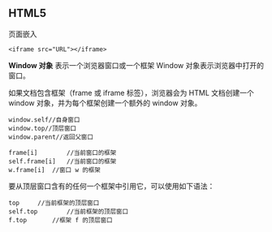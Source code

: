 ## HTML5
页面嵌入
```
<iframe src="URL"></iframe>
```
**Window 对象**
表示一个浏览器窗口或一个框架
Window 对象表示浏览器中打开的窗口。

如果文档包含框架（frame 或 iframe 标签），浏览器会为 HTML 文档创建一个 window 对象，并为每个框架创建一个额外的 window 对象。
```
window.self//自身窗口
window.top//顶层窗口
window.parent//返回父窗口
```
```
frame[i]		//当前窗口的框架
self.frame[i]	//当前窗口的框架
w.frame[i]	//窗口 w 的框架
```
要从顶层窗口含有的任何一个框架中引用它，可以使用如下语法：
```
top		//当前框架的顶层窗口
self.top		//当前框架的顶层窗口
f.top		//框架 f 的顶层窗口
```
